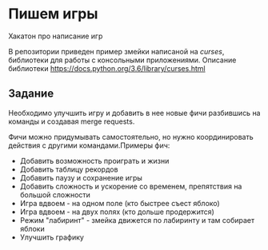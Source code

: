 Пишем игры
=================

Хакатон про написание игр

В репозитории приведен пример змейки написаной на _curses_, библиотеки для работы с консольными приложениями. Описание библиотеки https://docs.python.org/3.6/library/curses.html

Задание
--------

Необходимо улучшить игру и добавить в нее новые фичи разбившись на команды и создавая merge requests.

Фичи можно придумывать самостоятельно, но нужно координировать действия с другими командами.Примеры фич:
- Добавить возможность проиграть и жизни
- Добавить таблицу рекордов
- Добавить паузу и сохранение игры
- Добавить сложность и ускорение со временем, препятствия на большой сложности
- Игра вдвоем - на одном поле (кто быстрее съест яблоко)
- Игра вдвоем - на двух полях (кто дольше продержится)
- Режим "лабиринт" - змейка движется по лабиринту и там собирает яблоки
- Улучшить графику
